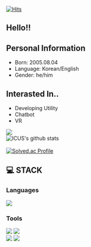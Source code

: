 [![Hits](https://hits.seeyoufarm.com/api/count/incr/badge.svg?url=https%3A%2F%2Fgithub.com%2FICUSXD%2F&count_bg=%2379C83D&title_bg=%23555555&icon=&icon_color=%23E7E7E7&title=hits&edge_flat=false)](https://hits.seeyoufarm.com)

## Hello!!

## Personal Information
* Born: 2005.08.04
* Language: Korean/English
* Gender: he/him

## Interasted In..
* Developing Utility
* Chatbot
* VR

![](https://github-readme-stats.vercel.app/api/top-langs/?username=ICUSXD&layout=compact&theme=dark)
</br>
![ICUS's github stats](https://github-readme-stats.vercel.app/api?username=ICUSXD&show_icons=true&theme=radical)
</br></br>
[![Solved.ac Profile](http://mazassumnida.wtf/api/v2/generate_badge?boj=happyicus1)](https://solved.ac/happyicus1/)

## 💻 STACK
### Languages
![](https://img.shields.io/badge/Python-F7DF1E?style=flat-square&logo=Python&logoColor=black)

### Tools
![](https://img.shields.io/badge/Visual%20Studio%20Code-007ACC?style=flat&logo=visualstudiocode&logoColor=black])
![](https://img.shields.io/badge/DataGrip-000000?style=flat&logo=datagrip&logoColor=black])
<br>
![](https://img.shields.io/badge/Github-181717?style=flat&logo=github&logoColor=black])
![](https://img.shields.io/badge/Git-F05032?style=flat&logo=git&logoColor=white])

